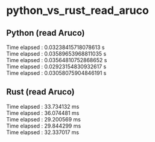 # python_vs_rust_read_aruco

## Python (read Aruco)

Time elapsed : 0.03238415718078613 s<br>
Time elapsed : 0.03589653968811035 s<br>
Time elapsed : 0.03564810752868652 s<br>
Time elapsed : 0.02923154830932617 s<br>
Time elapsed : 0.03058075904846191 s<br>

## Rust (read Aruco)

Time elapsed : 33.734132 ms<br>
Time elapsed : 36.074481 ms<br>
Time elapsed : 29.200569 ms<br>
Time elapsed : 29.844299 ms<br>
Time elapsed : 32.337017 ms<br>


